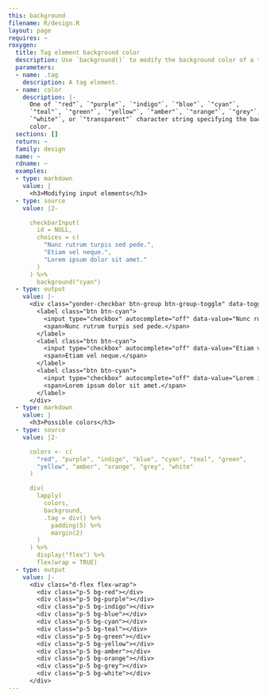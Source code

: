```yaml
---
this: background
filename: R/design.R
layout: page
requires: ~
roxygen:
  title: Tag element background color
  description: Use `background()` to modify the background color of a tag element.
  parameters:
  - name: .tag
    description: A tag element.
  - name: color
    description: |-
      One of `"red"`, `"purple"`, `"indigo"`, `"blue"`, `"cyan"`,
      `"teal"`, `"green"`, `"yellow"`, `"amber"`, `"orange"`, `"grey"`,
      `"white"`, or `"transparent"` character string specifying the background
      color.
  sections: []
  return: ~
  family: design
  name: ~
  rdname: ~
  examples:
  - type: markdown
    value: |
      <h3>Modifying input elements</h3>
  - type: source
    value: |2-

      checkbarInput(
        id = NULL,
        choices = c(
          "Nunc rutrum turpis sed pede.",
          "Etiam vel neque.",
          "Lorem ipsum dolor sit amet."
        )
      ) %>%
        background("cyan")
  - type: output
    value: |-
      <div class="yonder-checkbar btn-group btn-group-toggle" data-toggle="buttons">
        <label class="btn btn-cyan">
          <input type="checkbox" autocomplete="off" data-value="Nunc rutrum turpis sed pede."/>
          <span>Nunc rutrum turpis sed pede.</span>
        </label>
        <label class="btn btn-cyan">
          <input type="checkbox" autocomplete="off" data-value="Etiam vel neque."/>
          <span>Etiam vel neque.</span>
        </label>
        <label class="btn btn-cyan">
          <input type="checkbox" autocomplete="off" data-value="Lorem ipsum dolor sit amet."/>
          <span>Lorem ipsum dolor sit amet.</span>
        </label>
      </div>
  - type: markdown
    value: |
      <h3>Possible colors</h3>
  - type: source
    value: |2-

      colors <- c(
        "red", "purple", "indigo", "blue", "cyan", "teal", "green",
        "yellow", "amber", "orange", "grey", "white"
      )

      div(
        lapply(
          colors,
          background,
          .tag = div() %>%
            padding(5) %>%
            margin(2)
        )
      ) %>%
        display("flex") %>%
        flex(wrap = TRUE)
  - type: output
    value: |-
      <div class="d-flex flex-wrap">
        <div class="p-5 bg-red"></div>
        <div class="p-5 bg-purple"></div>
        <div class="p-5 bg-indigo"></div>
        <div class="p-5 bg-blue"></div>
        <div class="p-5 bg-cyan"></div>
        <div class="p-5 bg-teal"></div>
        <div class="p-5 bg-green"></div>
        <div class="p-5 bg-yellow"></div>
        <div class="p-5 bg-amber"></div>
        <div class="p-5 bg-orange"></div>
        <div class="p-5 bg-grey"></div>
        <div class="p-5 bg-white"></div>
      </div>
---
```

